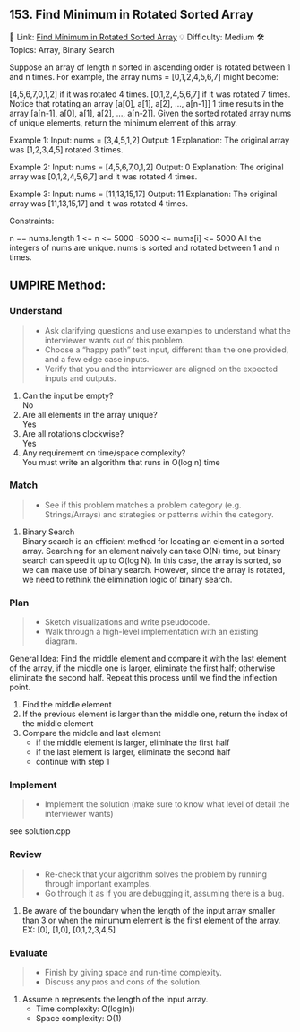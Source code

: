 ## 153. Find Minimum in Rotated Sorted Array
🔗 Link: [Find Minimum in Rotated Sorted Array](https://leetcode.com/problems/find-minimum-in-rotated-sorted-array/description/)
💡 Difficulty: Medium
🛠️ Topics: Array, Binary Search

Suppose an array of length n sorted in ascending order is rotated between 1 and n times. For example, the array nums = [0,1,2,4,5,6,7] might become:

[4,5,6,7,0,1,2] if it was rotated 4 times.
[0,1,2,4,5,6,7] if it was rotated 7 times. Notice that rotating an array [a[0], a[1], a[2], ..., a[n-1]] 1 time results in the array [a[n-1], a[0], a[1], a[2], ..., a[n-2]].
Given the sorted rotated array nums of unique elements, return the minimum element of this array.

Example 1:
Input: nums = [3,4,5,1,2]
Output: 1
Explanation: The original array was [1,2,3,4,5] rotated 3 times.

Example 2:
Input: nums = [4,5,6,7,0,1,2]
Output: 0
Explanation: The original array was [0,1,2,4,5,6,7] and it was rotated 4 times.

Example 3:
Input: nums = [11,13,15,17]
Output: 11
Explanation: The original array was [11,13,15,17] and it was rotated 4 times.

Constraints:

n == nums.length
1 <= n <= 5000
-5000 <= nums[i] <= 5000
All the integers of nums are unique.
nums is sorted and rotated between 1 and n times.

## UMPIRE Method:

### Understand
> - Ask clarifying questions and use examples to understand what the interviewer wants out of this problem.
> - Choose a “happy path” test input, different than the one provided, and a few edge case inputs.
> - Verify that you and the interviewer are aligned on the expected inputs and outputs.
1. Can the input be empty?  
   No
2. Are all elements in the array unique?  
   Yes
3. Are all rotations clockwise?  
   Yes 
4. Any requirement on time/space complexity?  
   You must write an algorithm that runs in O(log n) time
### Match
> - See if this problem matches a problem category (e.g. Strings/Arrays) and strategies or patterns within the category.
1. Binary Search  
   Binary search is an efficient method for locating an element in a sorted array. Searching for an element naively can take O(N) time, but binary search can speed it up to O(log N). In this case, the array is sorted, so we can make use of binary search. However, since the array is rotated, we need to rethink the elimination logic of binary search.
### Plan
> - Sketch visualizations and write pseudocode.
> - Walk through a high-level implementation with an existing diagram.

General Idea: Find the middle element and compare it with the last element of the array, if the middle one is larger, eliminate the first half; otherwise eliminate the second half. Repeat this process until we find the inflection point.

1. Find the middle element
2. If the previous element is larger than the middle one, return the index of the middle element
3. Compare the middle and last element
   - if the middle element is larger, eliminate the first half
   - if the last element is larger, eliminate the second half
   - continue with step 1

### Implement
> - Implement the solution (make sure to know what level of detail the interviewer wants)  

see solution.cpp
### Review
> - Re-check that your algorithm solves the problem by running through important examples.
> - Go through it as if you are debugging it, assuming there is a bug.
1. Be aware of the boundary when the length of the input array smaller than 3 or when the minumum element is the first element of the array. EX: [0], [1,0], [0,1,2,3,4,5]
### Evaluate
> - Finish by giving space and run-time complexity.
> - Discuss any pros and cons of the solution.
1. Assume n represents the length of the input array.
   - Time complexity: O(log(n))
   - Space complexity: O(1)

